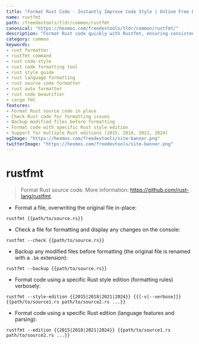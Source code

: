 ```yaml
---
title: "Format Rust Code - Instantly Improve Code Style | Online Free DevTools by Hexmos"
name: rustfmt
path: /freedevtools/tldr/common/rustfmt
canonical: "https://hexmos.com/freedevtools/tldr/common/rustfmt/"
description: "Format Rust code quickly with Rustfmt, ensuring consistent style across projects. Improve readability and maintainability of Rust projects. Free online tool, no registration required."
category: common
keywords:
- rust formatter
- rustfmt command
- rust code style
- rust code formatting tool
- rust style guide
- rust language formatting
- rust source code formatter
- rust auto formatter
- rust code beautifier
- cargo fmt
features:
- Format Rust source code in place
- Check Rust code for formatting issues
- Backup modified files before formatting
- Format code with specific Rust style edition
- Support for multiple Rust editions (2015, 2018, 2021, 2024)
ogImage: "https://hexmos.com/freedevtools/site-banner.png"
twitterImage: "https://hexmos.com/freedevtools/site-banner.png"
---
```


# rustfmt

> Format Rust source code.
> More information: <https://github.com/rust-lang/rustfmt>.

- Format a file, overwriting the original file in-place:

`rustfmt {{path/to/source.rs}}`

- Check a file for formatting and display any changes on the console:

`rustfmt --check {{path/to/source.rs}}`

- Backup any modified files before formatting (the original file is renamed with a `.bk` extension):

`rustfmt --backup {{path/to/source.rs}}`

- Format code using a specific Rust style edition (formatting rules) verbosely:

`rustfmt --style-edition {{2015|2018|2021|2024}} {{[-v|--verbose]}} {{path/to/source1.rs path/to/source2.rs ...}}`

- Format code using a specific Rust edition (language features and parsing):

`rustfmt --edition {{2015|2018|2021|2024}} {{path/to/source1.rs path/to/source2.rs ...}}`
